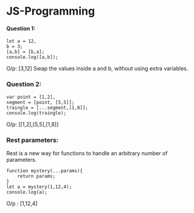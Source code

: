 # JS-Programming

#### Question 1:
``` 
let a = 12,
b = 3;
[a,b] = [b,a];
console.log([a,b]); 
```
O/p: [3,12] Swap the values inside a and b, without using extra variables.

### Question 2:
``` 
var point = [1,2],
segment = [point, [5,5]];
traingle = [...segment,[1,8]];
console.log(traingle);
```
O/p: [[1,2],[5,5],[1,8]]


### Rest parameters:
Rest is a new way for functions to handle an arbitrary number of parameters.

``` 
function mystery(...params){
    return params;
}
let a = mystery(1,12,4);
console.log(a);
```
O/p : [1,12,4]

